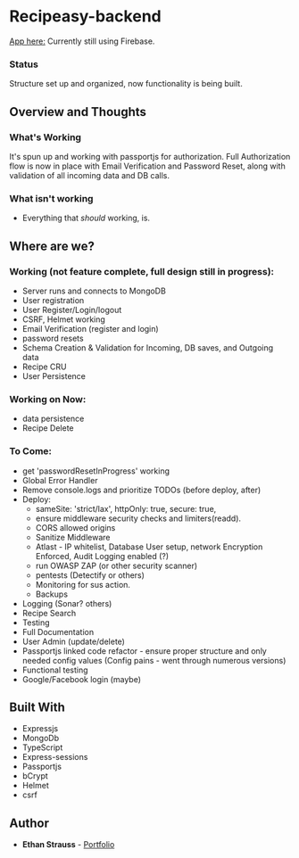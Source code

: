 # Recipeasy-backend

[App here:](https://stupefied-morse-5e1233.netlify.com/)
Currently still using Firebase.

### Status

Structure set up and organized, now functionality is being built. 

## Overview and Thoughts

### What's Working

It's spun up and working with passportjs for authorization. Full Authorization flow is now in place with Email Verification and Password Reset, along with validation of all incoming data and DB calls.  

### What isn't working

- Everything that *should* working, is.

## Where are we?

### Working (not feature complete, full design still in progress):

- Server runs and connects to MongoDB 
- User registration
- User Register/Login/logout
- CSRF, Helmet working
- Email Verification (register and login)
- password resets
- Schema Creation & Validation for Incoming, DB saves, and Outgoing data
- Recipe CRU
- User Persistence

### Working on Now:

- data persistence
- Recipe Delete

### To Come:

- get 'passwordResetInProgress' working
- Global Error Handler 
- Remove console.logs and prioritize TODOs (before deploy, after)
- Deploy: 
    - sameSite: 'strict/lax', httpOnly: true, secure: true, 
    - ensure middleware security checks and limiters(readd). 
    - CORS allowed origins
    - Sanitize Middleware
    - Atlast - IP whitelist, Database User setup, network Encryption Enforced, Audit Logging enabled (?)
    - run OWASP ZAP (or other security scanner)
    - pentests (Detectify or others)
    - Monitoring for sus action. 
    - Backups
- Logging (Sonar? others)
- Recipe Search
- Testing
- Full Documentation
- User Admin (update/delete)
- Passportjs linked code refactor - ensure proper structure and only needed config values (Config pains - went through numerous versions)
- Functional testing
- Google/Facebook login (maybe)

## Built With

- Expressjs
- MongoDb
- TypeScript
- Express-sessions
- Passportjs
- bCrypt
- Helmet
- csrf

## Author

- **Ethan Strauss** - [Portfolio](https://dotethan.github.io)

